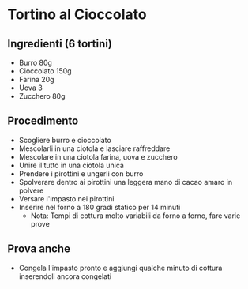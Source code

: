 # Tortino al Cioccolato

## Ingredienti (6 tortini)
- Burro 80g
- Cioccolato 150g
- Farina 20g
- Uova 3
- Zucchero 80g

## Procedimento
- Scogliere burro e cioccolato
- Mescolarli in una ciotola e lasciare raffreddare
- Mescolare in una ciotola farina, uova e zucchero
- Unire il tutto in una ciotola unica
- Prendere i pirottini e ungerli con burro
- Spolverare dentro ai pirottini una leggera mano di cacao amaro in polvere
- Versare l'impasto nei pirottini
- Inserire nel forno a 180 gradi statico per 14 minuti
    - Nota: Tempi di cottura molto variabili da forno a forno, fare varie prove

## Prova anche
- Congela l'impasto pronto e aggiungi qualche minuto di cottura inserendoli ancora congelati
